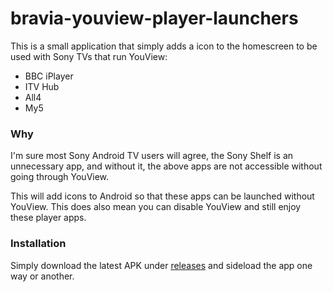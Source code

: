 # bravia-youview-player-launchers

This is a small application that simply adds a icon to the homescreen
to be used with Sony TVs that run YouView:

- BBC iPlayer
- ITV Hub
- All4
- My5

### Why

I'm sure most Sony Android TV users will agree, the Sony Shelf is an
unnecessary app, and without it, the above apps are not accessible
without going through YouView.

This will add icons to Android so that these apps can be launched
without YouView. This does also mean you can disable YouView and still
enjoy these player apps.

### Installation

Simply download the latest APK under [releases](https://github.com/hoshsadiq/android-tv-youview-player-launchers/releases)
and sideload the app one way or another.
